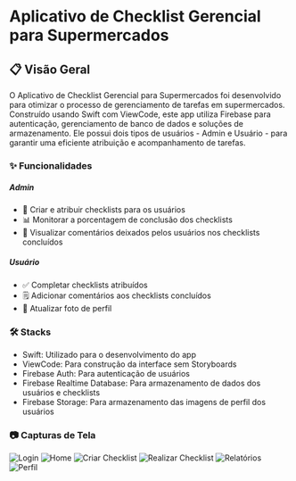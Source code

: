 # Aplicativo de Checklist Gerencial para Supermercados 

## **📋 Visão Geral** 

O Aplicativo de Checklist Gerencial para Supermercados foi desenvolvido para otimizar o processo de gerenciamento de tarefas em supermercados. Construído usando Swift com ViewCode, este app utiliza Firebase para autenticação, gerenciamento de banco de dados e soluções de armazenamento. Ele possui dois tipos de usuários - Admin e Usuário - para garantir uma eficiente atribuição e acompanhamento de tarefas.

### **✨ Funcionalidades**

##### Admin

* 📝 Criar e atribuir checklists para os usuários
* 📊 Monitorar a porcentagem de conclusão dos checklists
* 💬 Visualizar comentários deixados pelos usuários nos checklists concluídos

##### Usuário

* ✅ Completar checklists atribuídos
* 🗒️ Adicionar comentários aos checklists concluídos
* 📸 Atualizar foto de perfil

### **🛠️ Stacks**

* Swift: Utilizado para o desenvolvimento do app
* ViewCode: Para construção da interface sem Storyboards
* Firebase Auth: Para autenticação de usuários
* Firebase Realtime Database: Para armazenamento de dados dos usuários e checklists
* Firebase Storage: Para armazenamento das imagens de perfil dos usuários

### **📷 Capturas de Tela**
![Login](Assets.xcassets/telaDeLogin.png)
![Home](Assets.xcassets/telaDeHome.png)
![Criar Checklist](Assets.xcassets/telaCriarChecklist.png)
![Realizar Checklist](Assets.xcassets/telaDeComentario.png)
![Relatórios](Assets.xcassets/telaDeRelatorios.png)
![Perfil](Assets.xcassets/telaDePerfil.png)


